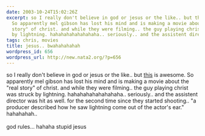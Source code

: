 ```yaml
---
date: 2003-10-24T15:02:26Z
excerpt: so I really don't believe in god or jesus or the like.. but this is awesome.
  So apparently mel gibson has lost his mind and is making a movie about the "real
  story" of christ. and while they were filming.. the guy playing christ was struck
  by lightning. hahahahahahahahaha.. seriously.. and the assistent director...
tags: chris, movies
title: jesus.. bwahahahahah
wordpress_id: 656
wordpress_url: http://new.nata2.org/?p=656
---
```


so I really don't believe in god or jesus or the like.. but <a href="http://www.cnn.com/2003/SHOWBIZ/Movies/10/24/gibson.passion/index.html">this</a> is awesome. So apparently mel gibson has lost his mind and is making a movie about the "real story" of christ. and while they were filming.. the guy playing christ was struck by lightning. hahahahahahahahaha.. seriously.. and the assistent director was hit as well. for the second time since they started shooting.. "a producer described how he saw lightning come out of the actor's ear." hahahahah.. 
<br/><br/>god rules... hahaha stupid jesus
